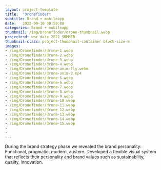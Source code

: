 ```yaml
---
layout: project-template
title:  "Dronefinder"
subtitle: Brand + mobileapp
date:   2022-09-10 00:59:00
categories: Brand + mobileapp
thumbnail: /img/Dronefinder/drone-thumbnail.webp
projectend: wor date 2022 SUMMER
thumbnail-class: project-thumbnail-container block-size-m
images:
- /img/Dronefinder/drone-1.webp
- /img/Dronefinder/drone-2.webp
- /img/Dronefinder/drone-3.webp
- /img/Dronefinder/drone-4.webp
- /img/Dronefinder/drone-anim-fly.webm
- /img/Dronefinder/drone-anim-2.mp4
- /img/Dronefinder/drone-5.webp
- /img/Dronefinder/drone-6.webp
- /img/Dronefinder/drone-7.webp
- /img/Dronefinder/drone-8.webp
- /img/Dronefinder/drone-9.webp
- /img/Dronefinder/drone-10.webp
- /img/Dronefinder/drone-11.webp
- /img/Dronefinder/drone-12.webp
- /img/Dronefinder/drone-13.webp
- /img/Dronefinder/drone-14.webp
- /img/Dronefinder/drone-15.webp
- 
- 
---
```


During the brand strategy phase we revealed the brand personality: Functional, pragmatic, modern, austere. Developed a flexible visual system that reflects their personality and brand values such as sustainability, quality, innovation. 
